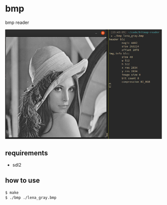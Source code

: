 # bmp

bmp reader

![](./screenshot.png)

## requirements
* sdl2

## how to use
```
$ make
$ ./bmp ./lena_gray.bmp
```
